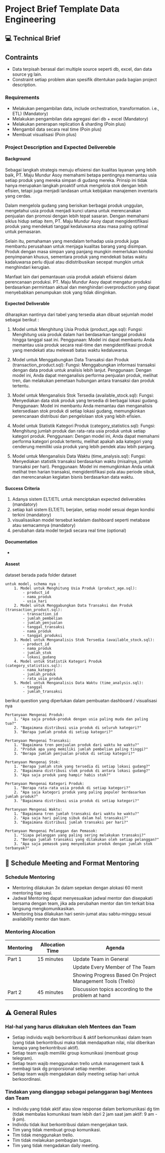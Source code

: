 # Project Brief Template Data Engineering

## 💻 Technical Brief

## Contraints

- Data terpisah berasal dari multiple source seperti db, excel, dan data source yg lain.
- Constraint setiap problem akan spesifik ditentukan pada bagian project description.

### Requirements

- Melakukan pengambilan data, include orchestration, transformation. i.e., ETL) (Mandatory)
- Melakukan pengambilan data agregasi dari db + excel (Mandatory)
- Melakukan penerapan replication & sharding (Poin plus)
- Mengambil data secara real time (Poin plus)
- Membuat visualisasi (Poin plus)

### Project Description and Expected Delivereble

#### Background

Sebagai langkah strategis menuju efisiensi dan kualitas layanan yang lebih baik, PT. Maju Mundur Asoy memahami betapa pentingnya memantau usia setiap produk yang mereka simpan di gudang mereka. Prinsip ini tidak hanya merupakan langkah proaktif untuk mengelola stok dengan lebih efisien, tetapi juga menjadi landasan untuk kebijakan manajemen inventaris yang cerdas.

Dalam mengelola gudang yang berisikan berbagai produk unggulan, mengetahui usia produk menjadi kunci utama untuk merencanakan penjualan dan promosi dengan lebih tepat sasaran. Dengan memahami siklus hidup setiap item, PT. Maju Mundur Asoy dapat mengidentifikasi produk yang mendekati tanggal kedaluwarsa atau masa paling optimal untuk pemasaran.

Selain itu, pemahaman yang mendalam terhadap usia produk juga membantu perusahaan untuk menjaga kualitas barang yang disimpan. Produk dengan masa simpan yang panjang mungkin memerlukan kondisi penyimpanan khusus, sementara produk yang mendekati batas waktu kadaluwarsa perlu dijual atau didistribusikan secepat mungkin untuk menghindari kerugian.

Manfaat lain dari pemantauan usia produk adalah efisiensi dalam perencanaan produksi. PT. Maju Mundur Asoy dapat mengatur produksi berdasarkan permintaan aktual dan menghindari overproduction yang dapat menyebabkan penumpukan stok yang tidak diinginkan.

#### Expected Deliverable

diharapkan nantinya dari tabel yang tersedia akan dibuat sejumlah model sebagai berikut :

1. Model untuk Menghitung Usia Produk (product_age.sql):
    Fungsi: Menghitung usia produk dalam hari berdasarkan tanggal produksi hingga tanggal saat ini.
    Penggunaan: Model ini dapat membantu Anda memantau usia produk secara real-time dan mengidentifikasi produk yang mendekati atau melewati batas waktu kedaluwarsa.

2. Model untuk Menggabungkan Data Transaksi dan Produk (transaction_product.sql):
    Fungsi: Menggabungkan informasi transaksi dengan data produk untuk analisis lebih lanjut.
    Penggunaan: Dengan model ini, Anda dapat menganalisis performa penjualan produk, melihat tren, dan melakukan pemetaan hubungan antara transaksi dan produk tertentu.

3. Model untuk Menganalisis Stok Tersedia (available_stock.sql):
    Fungsi: Menyediakan data stok produk yang tersedia di berbagai lokasi gudang.
    Penggunaan: Model ini membantu Anda memantau dan menganalisis ketersediaan stok produk di setiap lokasi gudang, memungkinkan perencanaan distribusi dan pengelolaan stok yang lebih efisien.

4. Model untuk Statistik Kategori Produk (category_statistics.sql):
    Fungsi: Menghitung jumlah produk dan rata-rata usia produk untuk setiap kategori produk.
    Penggunaan: Dengan model ini, Anda dapat memahami performa kategori produk tertentu, melihat apakah ada kategori yang cenderung memiliki usia produk yang lebih pendek atau lebih panjang.

5. Model untuk Menganalisis Data Waktu (time_analysis.sql):
    Fungsi: Menyediakan statistik transaksi berdasarkan waktu (misalnya, jumlah transaksi per hari).
    Penggunaan: Model ini memungkinkan Anda untuk melihat tren harian transaksi, mengidentifikasi pola atau periode sibuk, dan merencanakan kegiatan bisnis berdasarkan data waktu.

#### Success Criteria

1. Adanya sistem ELT/ETL untuk menciptakan expected deliverables (mandatory) 
2. setiap kali sistem ELT/ETL berjalan, setiap model sesuai degan kondisi terkini (mandatory)
3. visualisasikan model tersebut kedalam dashboard seperti metabase atau semacamnya (mandatory)
4. perubahan data model terjadi secara real time (optional)

#### Documentation

-

#### Assest
dataset berada pada folder dataset

    untuk model, schema nya :
        1. Model untuk Menghitung Usia Produk (product_age.sql):
            - product_id
            - nama_produk
            - usia_hari
        2. Model untuk Menggabungkan Data Transaksi dan Produk (transaction_product.sql):
            - transaction_id
            - jumlah_pembelian
            - jumlah_penjualan
            - tanggal_transaksi
            - nama_produk
            - tanggal_produksi
        3. Model untuk Menganalisis Stok Tersedia (available_stock.sql):
            - product_id
            - nama_produk
            - jumlah_stok
            - lokasi_gudang
        4. Model untuk Statistik Kategori Produk (category_statistics.sql):
            - nama_kategori
            - jumlah_produk
            - rata_usia_produk
        5. Model untuk Menganalisis Data Waktu (time_analysis.sql):
            - tanggal
            - jumlah_transaksi
    


berikut question yang diperlukan dalam pembuatan dashboard / visualisasi nya

    Pertanyaan Mengenai Produk:
        1. "Apa saja produk-produk dengan usia paling muda dan paling tua?"
        2. "Bagaimana distribusi usia produk di seluruh kategori?"
        3. "Berapa jumlah produk di setiap kategori?"

    Pertanyaan Mengenai Transaksi:
        1. "Bagaimana tren penjualan produk dari waktu ke waktu?"
        2. "Produk apa yang memiliki jumlah pembelian paling tinggi?"
        3. "Berapa jumlah penjualan produk di setiap kategori?"

    Pertanyaan Mengenai Stok:
        1. "Berapa jumlah stok yang tersedia di setiap lokasi gudang?"
        2. "Bagaimana distribusi stok produk di antara lokasi gudang?"
        3. "Apa saja produk yang hampir habis stok?"

    Pertanyaan Mengenai Kategori Produk:
        1. "Berapa rata-rata usia produk di setiap kategori?"
        2. "Apa saja kategori produk yang paling populer berdasarkan jumlah produk?"
        3. "Bagaimana distribusi usia produk di setiap kategori?"

    Pertanyaan Mengenai Waktu:
        1. "Bagaimana tren jumlah transaksi dari waktu ke waktu?"
        2. "Apa saja hari paling sibuk dalam hal transaksi?"
        3. "Bagaimana distribusi jumlah transaksi per hari?"

    Pertanyaan Mengenai Pelanggan dan Pemasok:
        1. "Siapa pelanggan yang paling sering melakukan transaksi?"
        2. "Berapa jumlah transaksi yang dilakukan oleh setiap pelanggan?"
        3. "Apa saja pemasok yang menyediakan produk dengan jumlah stok terbanyak?"

## 📆 Schedule Meeting and Format Mentoring

### Schedule Mentoring

- Mentoring dilakukan 3x dalam sepekan dengan alokasi 60 menit mentoring tiap sesi.
- Jadwal Mentoring dapat menyesuaikan jadwal mentor dan disepakati bersama dengan team, jika ada perubahan mentor dan tim terkait bisa langsung mengkomunikasikan.
- Mentoring bisa dilakukan hari senin-jumat atau sabtu-minggu sesuai availability mentor dan team.

### Mentoring Alocation

| Mentoring | Allocation Time | Agenda                                                      |
| --------- | --------------- | ----------------------------------------------------------- |
| Part 1    | 15 minutes      | Update Team in General                                      |
|           |                 | Update Every Member of The Team                             |
|           |                 | Showing Progress Based On Project Management Tools (Trello) |
| Part 2    | 45 minutes      | Discussion topics according to the problem at hand          |

## ⚠️ General Rules

### Hal-hal yang harus dilakukan oleh Mentees dan Team

- Setiap individu wajib berkontribusi & aktif berkomunikasi dalam team (yang tidak berkontribusi maka tidak mendapatkan nilai, nilai diberikan kenapa yang berkontribusi aktif).
- Setiap team wajib memiliki group komunikasi (membuat group telegram).
- Setiap team wajib menggunakan trello untuk management task & membagi task dg proporsional setiap member.
- Setiap team wajib mengadakan daily meeting setiap hari untuk berkoordinasi.

### Tindakan yang dianggap sebagai pelanggaran bagi Mentees dan Team

- Individu yang tidak aktif atau slow response dalam berkomunikasi dg tim (tidak membalas komunikasi team lebih dari 2 jam saat jam aktif: 9 am - 9 pm).
- Individu tidak ikut berkontribusi dalam mengerjakan task.
- Tim yang tidak membuat group komunikasi.
- Tim tidak menggunakan trello.
- Tim tidak melakukan pembagian tugas.
- Tim yang tidak mengadakan daily meeting.
